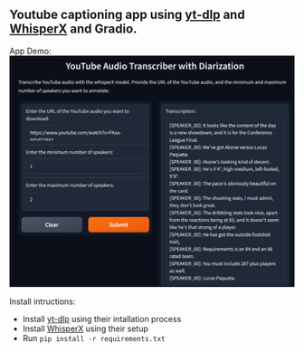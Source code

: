 ## Youtube captioning app using [yt-dlp](https://github.com/yt-dlp/yt-dlp) and  [WhisperX](https://github.com/m-bain/whisper) and Gradio.


App Demo: 
![alt text](app.png)

Install intructions: 
- Install [yt-dlp](https://github.com/yt-dlp/yt-dlp#installation) using their intallation process
- Install [WhisperX](https://github.com/m-bain/whisperX#setup-%EF%B8%8F) using their setup 
- Run ```pip install -r requirements.txt```